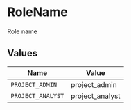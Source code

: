# RoleName

Role name


## Values

| Name              | Value             |
| ----------------- | ----------------- |
| `PROJECT_ADMIN`   | project_admin     |
| `PROJECT_ANALYST` | project_analyst   |